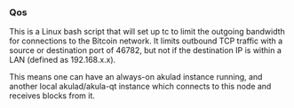 ### Qos ###

This is a Linux bash script that will set up tc to limit the outgoing bandwidth for connections to the Bitcoin network. It limits outbound TCP traffic with a source or destination port of 46782, but not if the destination IP is within a LAN (defined as 192.168.x.x).

This means one can have an always-on akulad instance running, and another local akulad/akula-qt instance which connects to this node and receives blocks from it.
